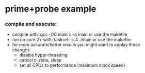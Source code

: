# prime+probe example
### compile and execute:
  * compile with: gcc -O0 main.c -o main or use the makefile
  * run on core 2+ with: taskset -c 4 ./main or use the makefile
  * for more accurate/better results you might want to applay those changes:
    * disable hyper-threading
    * cancel c-state, sleep
    * set all CPUs to performance (maximum clock speed)
